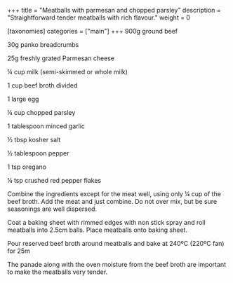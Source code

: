 +++
title = "Meatballs with parmesan and chopped parsley"
description = "Straightforward tender meatballs with rich flavour."
weight = 0

[taxonomies]
categories = ["main"]
+++
900g ground beef

30g panko breadcrumbs

25g freshly grated Parmesan cheese

¼ cup milk (semi-skimmed or whole milk)

1 cup beef broth divided

1 large egg

¼ cup chopped parsley

1 tablespoon minced garlic

½ tbsp kosher salt

½ tablespoon pepper

1 tsp oregano

¼ tsp crushed red pepper flakes
<!-- sep -->
Combine the ingredients except for the meat well, using only ¼ cup of the beef broth.
Add the meat and just combine.
Do not over mix, but be sure seasonings are well dispersed.

Coat a baking sheet with rimmed edges with non stick spray and roll meatballs into 2.5cm balls.
Place meatballs onto baking sheet.

Pour reserved beef broth around meatballs and bake at 240ºC (220ºC fan) for 25m
<!-- sep -->
The panade along with the oven moisture from the beef broth are important to make the meatballs very tender.
